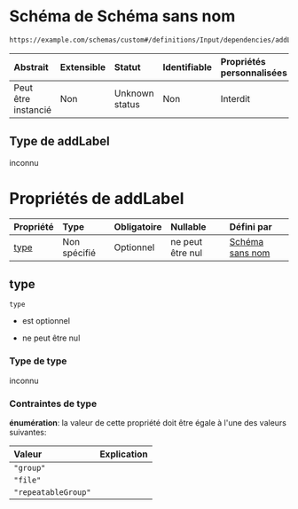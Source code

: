 # Schéma de Schéma sans nom

```txt
https://example.com/schemas/custom#/definitions/Input/dependencies/addLabel
```



| Abstrait            | Extensible | Statut         | Identifiable | Propriétés personnalisées | Propriétés Additionnelles | Limites d'accès | Défini dans                                                                        |
| :------------------ | :--------- | :------------- | :----------- | :------------------------ | :------------------------ | :-------------- | :--------------------------------------------------------------------------------- |
| Peut être instancié | Non        | Unknown status | Non          | Interdit                  | Autorisé                  | aucun           | [FRW.form.schema.json\*](../out/FRW.form.schema.json "ouvrir le schéma d'origine") |

## Type de addLabel

inconnu

# Propriétés de addLabel

| Propriété     | Type         | Obligatoire | Nullable         | Défini par                                                                                                                                                                      |
| :------------ | :----------- | :---------- | :--------------- | :------------------------------------------------------------------------------------------------------------------------------------------------------------------------------ |
| [type](#type) | Non spécifié | Optionnel   | ne peut être nul | [Schéma sans nom](frw-definitions-input-dependencies-addlabel-properties-type.md "https://example.com/schemas/custom#/definitions/Input/dependencies/addLabel/properties/type") |

## type



`type`

*   est optionnel

*   ne peut être nul

### Type de type

inconnu

### Contraintes de type

**énumération**: la valeur de cette propriété doit être égale à l'une des valeurs suivantes:

| Valeur              | Explication |
| :------------------ | :---------- |
| `"group"`           |             |
| `"file"`            |             |
| `"repeatableGroup"` |             |
